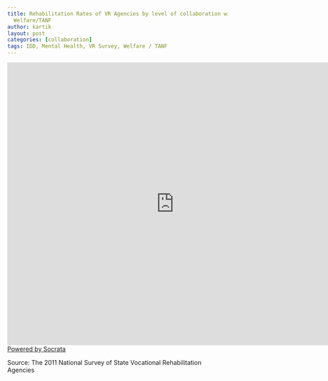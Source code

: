 ```yaml
---
title: Rehabilitation Rates of VR Agencies by level of collaboration with IDD, MH,
  Welfare/TANF
author: kartik
layout: post
categories: [collaboration]
tags: IDD, Mental Health, VR Survey, Welfare / TANF
---
```

<div><iframe width="760px" height="646px" frameborder="0" scrolling="no" src="https://opendata.socrata.com/w/45xy-mgcw/y34g-bnf3?cur=s81lKH7g-us&amp;from=root"></iframe><a href="http://www.socrata.com/" target="_blank">Powered by Socrata</a>

</div>
<p>Source: The 2011 National Survey of State Vocational Rehabilitation Agencies</p>
